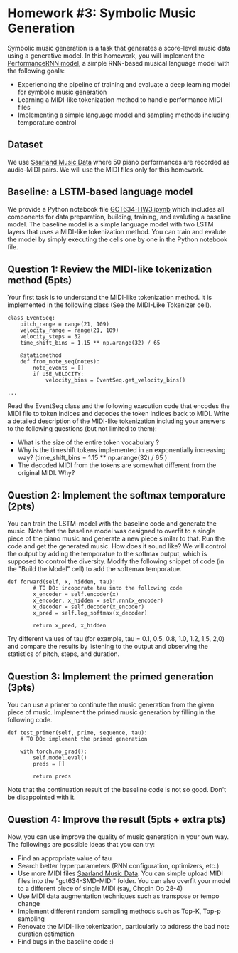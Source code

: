 # Homework #3: Symbolic Music Generation


Symbolic music generation is a task that generates a score-level music data using a generative model.  In this homework, you will implement the [PerformanceRNN model](https://magenta.tensorflow.org/performance-rnn), a simple RNN-based musical language model with the following goals:

* Experiencing the pipeline of training and evaluate a deep learning model for symbolic music generation
* Learning a MIDI-like tokenization method to handle performance MIDI files 
* Implementing a simple language model and sampling methods including temporature control 


## Dataset
We use [Saarland Music Data](https://resources.mpi-inf.mpg.de/SMD/SMD_MIDI-Audio-Piano-Music.html) where 50 piano performances are recorded as audio-MIDI pairs. We will use the MIDI files only for this homework. 

## Baseline: a LSTM-based language model 
We provide a Python notebook file [GCT634-HW3.ipynb](https://colab.research.google.com/drive/1pGIaIs33swOilhIw8zjB-VGcVQxuweph?usp=sharing) which includes all components for data preparation, building, training, and evaluting a baseline model. The baseline model is a simple language model with two LSTM layers that uses a MIDI-like tokenization method. You can train and evalute the model by simply executing the cells one by one in the Python notebook file. 

## Question 1: Review the MIDI-like tokenization method (5pts)
Your first task is to understand the MIDI-like tokenization method. It is implemented in the following class (See the MIDI-Like Tokenizer cell).

```
class EventSeq:
    pitch_range = range(21, 109)
    velocity_range = range(21, 109)
    velocity_steps = 32
    time_shift_bins = 1.15 ** np.arange(32) / 65

    @staticmethod
    def from_note_seq(notes):
        note_events = []
        if USE_VELOCITY:
            velocity_bins = EventSeq.get_velocity_bins()

...

```
Read the EventSeq class and the following execution code that encodes the MIDI file to token indices and decodes the token indices back to MIDI. Write a detailed description of the MIDI-like tokenization including your answers to the following questions (but not limited to them):
- What is the size of the entire token vocabulary ?
- Why is the timeshift tokens implemented in an exponentially increasing way? (time_shift_bins = 1.15 ** np.arange(32) / 65 )
- The decoded MIDI from the tokens are somewhat different from the original MIDI. Why?

## Question 2: Implement the softmax temporature (2pts)
You can train the LSTM-model with the baseline code and generate the music. Note that the baseline model was designed to overfit to a single piece of the piano music and generate a new piece similar to that. Run the code and get the generated music. How does it sound like? We will control the output by adding the temporatue to the softmax output, which is supposed to control the diversity. Modify the following snippet of code (in the "Build the Model" cell) to add the softemax temporatue.  
```
def forward(self, x, hidden, tau):
        # TO DO: incoporate tau into the following code 
        x_encoder = self.encoder(x)
        x_encoder, x_hidden = self.rnn(x_encoder)
        x_decoder = self.decoder(x_encoder)
        x_pred = self.log_softmax(x_decoder)

        return x_pred, x_hidden
```
Try different values of tau (for example, tau = 0.1, 0.5, 0.8, 1.0, 1.2, 1,5, 2,0) and compare the results by listening to the output and observing the statistics of pitch, steps, and duration. 

## Question 3: Implement the primed generation (3pts)
You can use a primer to continute the music generation from the given piece of music. Implement the primed music generation by filling in the following code. 
```
def test_primer(self, prime, sequence, tau):
    # TO DO: implement the primed generation

    with torch.no_grad():
        self.model.eval()
        preds = []

        return preds
```
Note that the continuation result of the baseline code is not so good. Don't be disappointed with it.  

## Question 4: Improve the result (5pts + extra pts)
Now, you can use improve the quality of music generation in your own way. The followings are possible ideas that you can try: 

- Find an appropriate value of tau
- Search better hyperparameters (RNN configuration, optimizers, etc.) 
- Use more MIDI files [Saarland Music Data](https://resources.mpi-inf.mpg.de/SMD/SMD_MIDI-Audio-Piano-Music.html). You can simple upload MIDI files into the "gct634-SMD-MIDI" folder. You can also overfit your model to a different piece of single MIDI (say, Chopin Op 28-4) 
- Use MIDI data augmentation techniques such as transpose or tempo change  
- Implement different random sampling methods such as Top-K, Top-p sampling
- Renovate the MIDI-like tokenization, particularly to address the bad note duration estimation  
- Find bugs in the baseline code :)

